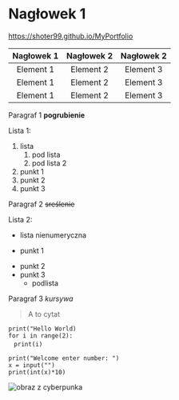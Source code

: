 # Nagłowek 1
<a>https://shoter99.github.io/MyPortfolio<a>

|Nagłowek 1|Nagłowek 2|Nagłowek 2|
|:-------------:|:---------------:|:---------------:|
|Element 1| Element 2| Element 3|
|Element 1| Element 2| Element 3|
|Element 1| Element 2| Element 3|

Paragraf 1
**pogrubienie**

Lista 1:
1. lista
    1. pod lista
    2. pod lista 2
3. punkt 1
4. punkt 2
5. punkt 3

Paragraf 2
~~sreślenie~~

Lista 2:
- lista nienumeryczna
+ punkt 1
* punkt 2
* punkt 3
  - podlista

Paragraf 3
*kursywa*

>A to cytat

`print("Hello World)`<br>
`for i in range(2):`<br>
&nbsp;` print(i)`

```
print("Welcome enter number: ")
x = input("")
print(int(x)*10)
```

![obraz z cyberpunka](https://user-images.githubusercontent.com/116646363/197774123-e7fdc66a-5936-4061-b73d-097c809da72a.png)

